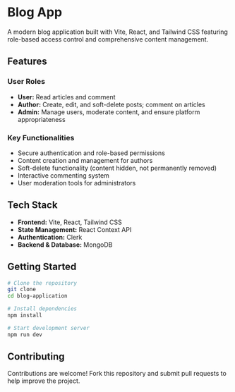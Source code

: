 # Blog App

A modern blog application built with Vite, React, and Tailwind CSS featuring role-based access control and comprehensive content management.

## Features

### User Roles
- **User:** Read articles and comment
- **Author:** Create, edit, and soft-delete posts; comment on articles
- **Admin:** Manage users, moderate content, and ensure platform appropriateness

### Key Functionalities
- Secure authentication and role-based permissions
- Content creation and management for authors
- Soft-delete functionality (content hidden, not permanently removed)
- Interactive commenting system
- User moderation tools for administrators

## Tech Stack

- **Frontend:** Vite, React, Tailwind CSS
- **State Management:** React Context API
- **Authentication:** Clerk
- **Backend & Database:** MongoDB

## Getting Started

```bash
# Clone the repository
git clone 
cd blog-application

# Install dependencies
npm install

# Start development server
npm run dev
```

## Contributing

Contributions are welcome! Fork this repository and submit pull requests to help improve the project.

